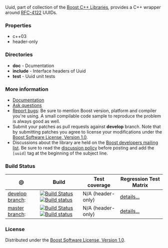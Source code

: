 Uuid, part of collection of the [Boost C++ Libraries](http://github.com/boostorg), provides a C++ wrapper around [RFC-4122](http://www.ietf.org/rfc/rfc4122.txt) UUIDs.

### Properties

* c++03
* header-only

### Directories

* **doc** - Dcumentation
* **include** - Interface headers of Uuid
* **test** - Uuid unit tests

### More information

* [Documentation](http://boost.org/libs/uuid)
* [Ask questions](http://stackoverflow.com/questions/ask?tags=c%2B%2B,boost,boost-uuid)
* [Report bugs](https://github.com/boostorg/uuid/issues): Be sure to mention Boost version, platform and compiler you're using. A small compilable code sample to reproduce the problem is always good as well.
* Submit your patches as pull requests against **develop** branch. Note that by submitting patches you agree to license your modifications under the [Boost Software License, Version 1.0](http://www.boost.org/LICENSE_1_0.txt).
* Discussions about the library are held on the [Boost developers mailing list](http://www.boost.org/community/groups.html#main). Be sure to read the [discussion policy](http://www.boost.org/community/policy.html) before posting and add the `[uuid]` tag at the beginning of the subject line.

### Build Status

@               | Build         | Test coverage | Regression Test Matrix
--------------- | ------------- | ------------- | ----------------------
[develop branch](https://github.com/boostorg/uuid/tree/develop): | [![Build Status](https://travis-ci.org/boostorg/uuid.svg?branch=develop)](https://travis-ci.org/boostorg/uuid) [![Build status](https://ci.appveyor.com/api/projects/status/nuihr6s92fjb9gwy/branch/develop?svg=true)](https://ci.appveyor.com/project/boostorg/uuid/branch/develop) | N/A (header-only) | [details...](http://www.boost.org/development/tests/develop/developer/uuid.html)
[master branch](https://github.com/boostorg/uuid/tree/master):  | [![Build Status](https://travis-ci.org/boostorg/uuid.svg?branch=master)](https://travis-ci.org/boostorg/uuid) [![Build status](https://ci.appveyor.com/api/projects/status/nuihr6s92fjb9gwy?svg=true)](https://ci.appveyor.com/project/boostorg/uuid/branch/master) | N/A (header-only) | [details...](http://www.boost.org/development/tests/master/developer/uuid.html)

### License

Distributed under the [Boost Software License, Version 1.0](http://www.boost.org/LICENSE_1_0.txt).

